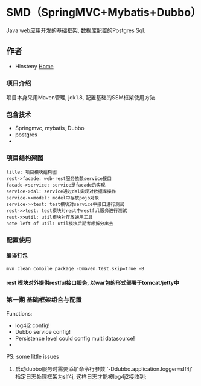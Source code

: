 # SMD（SpringMVC+Mybatis+Dubbo）
Java web应用开发的基础框架, 数据库配置的Postgres Sql.

## 作者
* Hinsteny [Home](https://github.com/Hinsteny)

### 项目介绍
项目本身采用Maven管理, jdk1.8, 配置基础的SSM框架使用方法.

### 包含技术
*  Springmvc, mybatis, Dubbo
*  postgres
*  

### 项目结构架图

```sequence
title: 项目模块结构图
rest->facade: web-rest服务依赖service接口
facade->service: service是facade的实现
service->dal: service通过dal实现对数据库操作
service->>model: model中存放pojo对象
service->>test: test模块对service中接口进行测试
rest->>test: test模块对rest中restful服务进行测试
rest->>util: util模块对存放通用工具
note left of util: util模块后期考虑拆分出去
```

### 配置使用

#### 编译打包

`mvn clean compile package -Dmaven.test.skip=true -B`

#### rest 模块对外提供restful接口服务, 以war包的形式部署于tomcat/jetty中


### 第一期 基础框架组合与配置

Functions: 
* log4j2 config!
* Dubbo service config!
* Persistence level could config multi datasource!
*


PS: some little issues
1. 启动dubbo服务时需要添加命令行参数 '-Ddubbo.application.logger=slf4j' 指定日志处理框架为slf4j, 这样日志才能被log4j2接收到;
